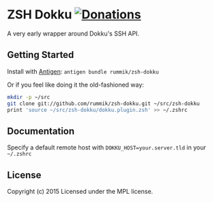  ZSH Dokku [![Donations][]][gratipay]
===========
A very early wrapper around Dokku's SSH API.

[Donations]: http://img.shields.io/gratipay/rummik.png
[gratipay]: https://www.gittip.com/rummik/


## Getting Started
Install with [Antigen][]: `antigen bundle rummik/zsh-dokku`

Or if you feel like doing it the old-fashioned way:
```sh
mkdir -p ~/src
git clone git://github.com/rummik/zsh-dokku.git ~/src/zsh-dokku
print 'source ~/src/zsh-dokku/dokku.plugin.zsh' >> ~/.zshrc
```

[Antigen]: https://github.com/zsh-users/antigen


## Documentation
Specify a default remote host with `DOKKU_HOST=your.server.tld` in your `~/.zshrc`


## License
Copyright (c) 2015
Licensed under the MPL license.
